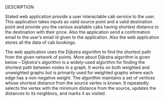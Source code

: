DESCRIPTION


Stated web application provide a user interactable cab service to the user. This application takes inputs as valid source point and a valid destination point and provide you the various available cabs having shortest distance to the destination with their price. Also the application send a confirmation email to the user’s email id given to the application. Also the web application stores all the data of cab bookings.

The web application uses the Dijkstra algorithm to find the shortest path from the given network of points. More about Dijkstra algorithm is given below –
Dijkstra's algorithm is a widely-used algorithm for finding the shortest path between nodes in a graph. It works on both weighted and unweighted graphs but is primarily used for weighted graphs where each edge has a non-negative weight.
The algorithm maintains a set of vertices whose shortest distance from the source vertex is known. It repeatedly selects the vertex with the minimum distance from the source, updates the distances to its neighbors, and marks it as visited.

